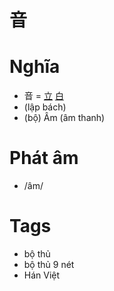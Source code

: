 # 音

# Nghĩa
* 音 = [立](立.md) [白](白.md)
* (lập bách)
* (bộ) Âm (âm thanh)

# Phát âm
* /âm/

# Tags
* bộ thủ
*  bộ thủ 9 nét
*  Hán Việt

